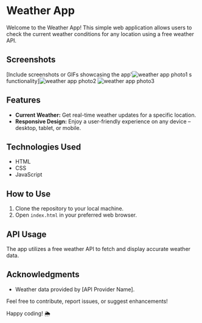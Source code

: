 # Weather App

Welcome to the Weather App! This simple web application allows users to check the current weather conditions for any location using a free weather API.

## Screenshots
[Include screenshots or GIFs showcasing the app'![weather app photo1](https://github.com/Mohan-Pasalapudi/Weather_App/assets/93028304/14246a6d-3dd7-4d06-ba75-477d1ce88835)
s functionality]![weather app photo2](https://github.com/Mohan-Pasalapudi/Weather_App/assets/93028304/f7846291-5d88-4b02-9f30-2fdc4c1aa8c1)
![weather app photo3](https://github.com/Mohan-Pasalapudi/Weather_App/assets/93028304/6df396b7-23c4-425d-9655-0555e805f50e)

## Features
- **Current Weather:** Get real-time weather updates for a specific location.
- **Responsive Design:** Enjoy a user-friendly experience on any device – desktop, tablet, or mobile.

## Technologies Used
- HTML
- CSS
- JavaScript

## How to Use
1. Clone the repository to your local machine.
2. Open `index.html` in your preferred web browser.

## API Usage
The app utilizes a free weather API to fetch and display accurate weather data.



## Acknowledgments
- Weather data provided by [API Provider Name].

Feel free to contribute, report issues, or suggest enhancements!

Happy coding! 🌦️
